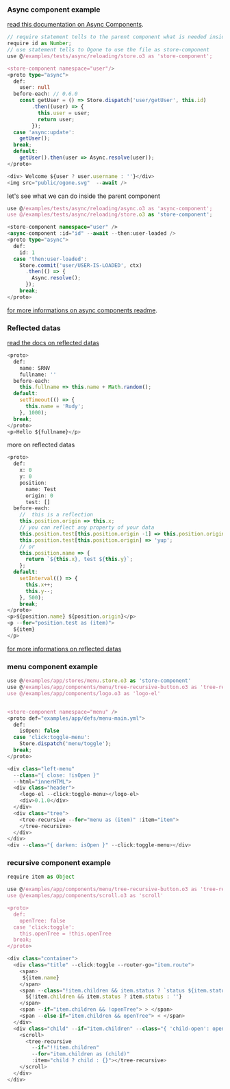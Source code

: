 
### Async component example

[read this documentation on Async Components](https://github.com/SRNV/Ogone/blob/master/docs/async.README.md).

```typescript
// require statement tells to the parent component what is needed inside the component.
require id as Number;
// use statement tells to Ogone to use the file as store-component
use @/examples/tests/async/reloading/store.o3 as 'store-component';

<store-component namespace="user"/>
<proto type="async">
  def:
    user: null
  before-each: // 0.6.0
    const getUser = () => Store.dispatch('user/getUser', this.id)
        .then((user) => {
          this.user = user;
          return user;
        });
  case 'async:update':
    getUser();
  break;
  default:
    getUser().then(user => Async.resolve(user));
</proto>

<div> Welcome ${user ? user.username : ''}</div>
<img src="public/ogone.svg"  --await />

```

let's see what we can do inside the parent component

```typescript
use @/examples/tests/async/reloading/async.o3 as 'async-component';
use @/examples/tests/async/reloading/store.o3 as 'store-component';

<store-component namespace="user" />
<async-component :id="id" --await --then:user-loaded />
<proto type="async">
  def:
    id: 1
  case 'then:user-loaded':
    Store.commit('user/USER-IS-LOADED', ctx)
      .then(() => {
        Async.resolve();
      });
    break;
</proto>
```

[for more informations on async components readme](https://github.com/SRNV/Ogone/blob/master/docs/async.README.md).

### Reflected datas

[read the docs on reflected datas](https://github.com/SRNV/Ogone/blob/master/docs/before-each.README.md)

```typescript
<proto>
  def:
    name: SRNV
    fullname: ''
  before-each:
    this.fullname => this.name + Math.random();
  default:
    setTimeout(() => {
      this.name = 'Rudy';
    }, 1000);
  break;
</proto>
<p>Hello ${fullname}</p>
```

more on reflected datas

```typescript
<proto>
  def:
    x: 0
    y: 0
    position:
      name: Test
      origin: 0
      test: []
  before-each:
    //  this is a reflection
    this.position.origin => this.x;
    // you can reflect any property of your data
    this.position.test[this.position.origin -1] => this.position.origin;
    this.position.test[this.position.origin] => 'yup';
    // or
    this.position.name => {
      return `${this.x}, test ${this.y}`;
    };
  default:
    setInterval(() => {
      this.x++;
      this.y--;
    }, 500);
    break;
</proto>
<p>${position.name} ${position.origin}</p>
<p --for="position.test as (item)">
  ${item}
</p>

```

[for more informations on reflected datas](https://github.com/SRNV/Ogone/blob/master/docs/before-each.README.md)

### menu component example

```typescript
use @/examples/app/stores/menu.store.o3 as 'store-component'
use @/examples/app/components/menu/tree-recursive-button.o3 as 'tree-recursive'
use @/examples/app/components/logo.o3 as 'logo-el'


<store-component namespace="menu" />
<proto def="examples/app/defs/menu-main.yml">
  def:
    isOpen: false
  case 'click:toggle-menu':
    Store.dispatch('menu/toggle');
  break;
</proto>

<div class="left-menu"
  --class="{ close: !isOpen }"
  --html="innerHTML">
  <div class="header">
    <logo-el --click:toggle-menu></logo-el>
    <div>0.1.0</div>
  </div>
  <div class="tree">
    <tree-recursive --for="menu as (item)" :item="item">
    </tree-recursive>
  </div>
</div>
<div --class="{ darken: isOpen }" --click:toggle-menu></div>
```

### recursive component example

```typescript
require item as Object

use @/examples/app/components/menu/tree-recursive-button.o3 as 'tree-recursive'
use @/examples/app/components/scroll.o3 as 'scroll'

<proto>
  def:
    openTree: false
  case 'click:toggle':
    this.openTree = !this.openTree
  break;
</proto>

<div class="container">
  <div class="title" --click:toggle --router-go="item.route">
    <span>
     ${item.name}
    </span>
    <span --class="!item.children && item.status ? `status ${item.status}` : ''">
      ${!item.children && item.status ? item.status : ''}
    </span>
    <span --if="item.children && !openTree"> > </span>
    <span --else-if="item.children && openTree"> < </span>
  </div>
  <div class="child" --if="item.children" --class="{ 'child-open': openTree }">
    <scroll>
      <tree-recursive
        --if="!!item.children"
        --for="item.children as (child)"
        :item="child ? child : {}"></tree-recursive>
    </scroll>
  </div>
</div>
```
